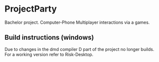 ProjectParty
============

Bachelor project. Computer-Phone Multiplayer interactions via a games.

Build instructions (windows)
------------
Due to changes in the dmd compiler D part of the project no longer builds. For a working version refer to Risk-Desktop.

